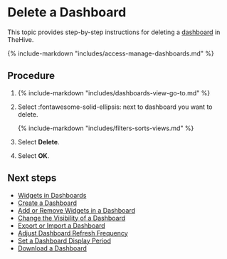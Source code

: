 # Delete a Dashboard

This topic provides step-by-step instructions for deleting a [dashboard](about-dashboards.md) in TheHive.

{% include-markdown "includes/access-manage-dashboards.md" %}

<h2>Procedure</h2>

1. {% include-markdown "includes/dashboards-view-go-to.md" %}

2. Select :fontawesome-solid-ellipsis: next to dashboard you want to delete.

    {% include-markdown "includes/filters-sorts-views.md" %}

3. Select **Delete**.

4. Select **OK**.

<h2>Next steps</h2>

* [Widgets in Dashboards](widgets-dashboards.md)
* [Create a Dashboard](create-a-dashboard.md)
* [Add or Remove Widgets in a Dashboard](add-remove-widgets-dashboard.md)
* [Change the Visibility of a Dashboard](change-visibility-of-a-dashboard.md)
* [Export or Import a Dashboard](export-import-a-dashboard.md)
* [Adjust Dashboard Refresh Frequency](adjust-dashboard-refresh-frequency.md)
* [Set a Dashboard Display Period](set-dashboard-display-period.md)
* [Download a Dashboard](download-a-dashboard.md)